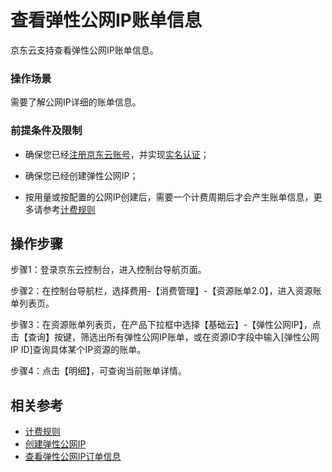# 查看弹性公网IP账单信息

京东云支持查看弹性公网IP账单信息。

### 操作场景

需要了解公网IP详细的账单信息。

### 前提条件及限制

- 确保您已经[注册京东云账号](https://user.jdcloud.com/register?returnUrl=https%3A%2F%2Fwww.jdcloud.com%2F)，并实现[实名认证](https://docs.jdcloud.com/cn/real-name-verification/introduction)；

- 确保您已经创建弹性公网IP；

- 按用量或按配置的公网IP创建后，需要一个计费周期后才会产生账单信息，更多请参考[计费规则](https://docs.jdcloud.com/cn/elastic-ip/billing-rules)

## 操作步骤

步骤1：登录京东云控制台，进入控制台导航页面。

步骤2：在控制台导航栏，选择费用-【消费管理】-【资源账单2.0】，进入资源账单列表页。

步骤3：在资源账单列表页，在产品下拉框中选择【基础云】-【弹性公网IP】，点击【查询】按键，筛选出所有弹性公网IP账单，或在资源ID字段中输入[弹性公网IP ID]查询具体某个IP资源的账单。

步骤4：点击【明细】，可查询当前账单详情。


## 相关参考

- [计费规则](https://docs.jdcloud.com/cn/elastic-ip/billing-rules)
- [创建弹性公网IP](../Elastic-IP-Management/Create-Elastic-IP.md)
- [查看弹性公网IP订单信息](View-Ip-Order.md)
